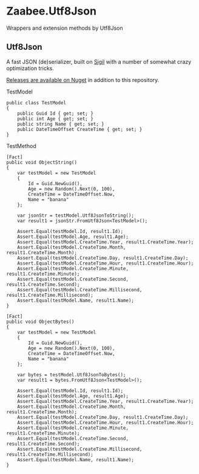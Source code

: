 # Zaabee.Utf8Json

Wrappers and extension methods by Utf8Json

## Utf8Json

A fast JSON (de)serializer, built on [Sigil](https://github.com/kevin-montrose/Sigil) with a number of somewhat crazy optimization tricks.

[Releases are available on Nuget](https://www.nuget.org/packages/Utf8Json/) in addition to this repository.

TestModel

```CSharp
public class TestModel
{
    public Guid Id { get; set; }
    public int Age { get; set; }
    public string Name { get; set; }
    public DateTimeOffset CreateTime { get; set; }
}
```

TestMethod

```CSharp
[Fact]
public void ObjectString()
{
    var testModel = new TestModel
    {
        Id = Guid.NewGuid(),
        Age = new Random().Next(0, 100),
        CreateTime = DateTimeOffset.Now,
        Name = "banana"
    };

    var jsonStr = testModel.Utf8JsonToString();
    var result1 = jsonStr.FromUtf8Json<TestModel>();

    Assert.Equal(testModel.Id, result1.Id);
    Assert.Equal(testModel.Age, result1.Age);
    Assert.Equal(testModel.CreateTime.Year, result1.CreateTime.Year);
    Assert.Equal(testModel.CreateTime.Month, result1.CreateTime.Month);
    Assert.Equal(testModel.CreateTime.Day, result1.CreateTime.Day);
    Assert.Equal(testModel.CreateTime.Hour, result1.CreateTime.Hour);
    Assert.Equal(testModel.CreateTime.Minute, result1.CreateTime.Minute);
    Assert.Equal(testModel.CreateTime.Second, result1.CreateTime.Second);
    Assert.Equal(testModel.CreateTime.Millisecond, result1.CreateTime.Millisecond);
    Assert.Equal(testModel.Name, result1.Name);
}

[Fact]
public void ObjectBytes()
{
    var testModel = new TestModel
    {
        Id = Guid.NewGuid(),
        Age = new Random().Next(0, 100),
        CreateTime = DateTimeOffset.Now,
        Name = "banana"
    };

    var bytes = testModel.Utf8JsonToBytes();
    var result1 = bytes.FromUtf8Json<TestModel>();

    Assert.Equal(testModel.Id, result1.Id);
    Assert.Equal(testModel.Age, result1.Age);
    Assert.Equal(testModel.CreateTime.Year, result1.CreateTime.Year);
    Assert.Equal(testModel.CreateTime.Month, result1.CreateTime.Month);
    Assert.Equal(testModel.CreateTime.Day, result1.CreateTime.Day);
    Assert.Equal(testModel.CreateTime.Hour, result1.CreateTime.Hour);
    Assert.Equal(testModel.CreateTime.Minute, result1.CreateTime.Minute);
    Assert.Equal(testModel.CreateTime.Second, result1.CreateTime.Second);
    Assert.Equal(testModel.CreateTime.Millisecond, result1.CreateTime.Millisecond);
    Assert.Equal(testModel.Name, result1.Name);
}
```
